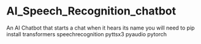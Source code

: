 # AI_Speech_Recognition_chatbot
 An AI Chatbot that starts a chat when it hears its name
you will need to pip install transformers speechrecognition pyttsx3 pyaudio pytorch
